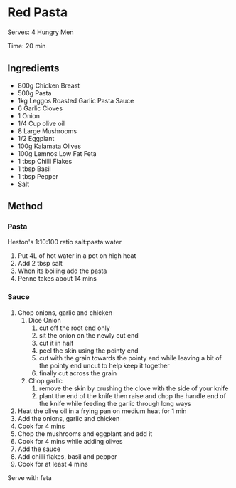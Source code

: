 # Red Pasta

Serves: 4 Hungry Men

Time: 20 min

## Ingredients
* 800g Chicken Breast
* 500g Pasta
* 1kg Leggos Roasted Garlic Pasta Sauce
* 6 Garlic Cloves
* 1 Onion
* 1/4 Cup olive oil
* 8 Large Mushrooms
* 1/2 Eggplant
* 100g Kalamata Olives
* 100g Lemnos Low Fat Feta
* 1 tbsp Chilli Flakes
* 1 tbsp Basil
* 1 tbsp Pepper
* Salt

## Method
### Pasta
Heston's 1:10:100 ratio salt:pasta:water
1. Put 4L of hot water in a pot on high heat
1. Add 2 tbsp salt
1. When its boiling add the pasta
1. Penne takes about 14 mins

### Sauce
1. Chop onions, garlic and chicken
    1. Dice Onion 
        1. cut off the root end only
        1. sit the onion on the newly cut end
        1. cut it in half
        1. peel the skin using the pointy end
        1. cut with the grain towards the pointy end while leaving a bit of the pointy end uncut to help keep it together
        1. finally cut across the grain
    1. Chop garlic
        1. remove the skin by crushing the clove with the side of your knife
        1. plant the end of the knife then raise and chop the handle end of the knife while feeding the garlic through long ways
1. Heat the olive oil in a frying pan on medium heat for 1 min
1. Add the onions, garlic and chicken
1. Cook for 4 mins
1. Chop the mushrooms and eggplant and add it
1. Cook for 4 mins while adding olives
1. Add the sauce
1. Add chilli flakes, basil and pepper
1. Cook for at least 4 mins

Serve with feta



